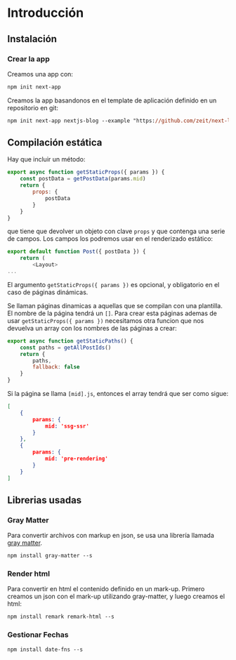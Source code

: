 # Introducción

## Instalación

### Crear la app

Creamos una app con:

```ps
npm init next-app
```

Creamos la app basandonos en el template de aplicación definido en un repositorio en git:

```ps
npm init next-app nextjs-blog --example "https://github.com/zeit/next-learn-starter/tree/master/learn-starter"
```

## Compilación estática

Hay que incluir un método:

```js
export async function getStaticProps({ params }) {
    const postData = getPostData(params.mid)
    return {
        props: {
            postData
        }
    }
}
```

que tiene que devolver un objeto con clave `props` y que contenga una serie de campos. Los campos los podremos usar en el renderizado estático:

```js
export default function Post({ postData }) {
    return (
        <Layout>
...
```

El argumento `getStaticProps({ params })` es opcional, y obligatorio en el caso de páginas dinámicas. 

Se llaman páginas dinamicas a aquellas que se compilan con una plantilla. El nombre de la página tendrá un `[]`. Para crear esta páginas ademas de usar `getStaticProps({ params })` necesitamos otra funcion que nos devuelva un array con los nombres de las páginas a crear:

```js
export async function getStaticPaths() {
    const paths = getAllPostIds()
    return {
        paths,
        fallback: false
    }
}
```

Si la página se llama `[mid].js`, entonces el array tendrá que ser como sigue:

```json
[
    {
        params: {
            mid: 'ssg-ssr'
        }
    },
    {
        params: {
            mid: 'pre-rendering'
        }
    }
]
```

## Librerias usadas

### Gray Matter

Para convertir archivos con markup en json, se usa una librería llamada [gray matter](https://github.com/jonschlinkert/gray-matter).

```ps
npm install gray-matter --s
```

### Render html

Para convertir en html el contenido definido en un mark-up. Primero creamos un json con el mark-up utilizando gray-matter, y luego creamos el html:

```ps
npm install remark remark-html --s
```

### Gestionar Fechas

```ps
npm install date-fns --s
```
